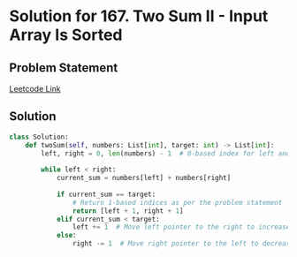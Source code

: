 # Solution for 167. Two Sum II - Input Array Is Sorted

## Problem Statement

[Leetcode Link](https://leetcode.com/problems/search-insert-position/)

## Solution

```python
class Solution:
    def twoSum(self, numbers: List[int], target: int) -> List[int]:
        left, right = 0, len(numbers) - 1  # 0-based index for left and right
    
        while left < right:
            current_sum = numbers[left] + numbers[right]
            
            if current_sum == target:
                # Return 1-based indices as per the problem statement
                return [left + 1, right + 1]
            elif current_sum < target:
                left += 1  # Move left pointer to the right to increase the sum
            else:
                right -= 1  # Move right pointer to the left to decrease the sum
